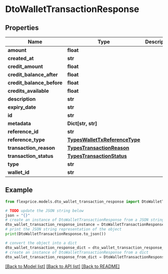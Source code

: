 # DtoWalletTransactionResponse


## Properties

Name | Type | Description | Notes
------------ | ------------- | ------------- | -------------
**amount** | **float** |  | [optional] 
**created_at** | **str** |  | [optional] 
**credit_amount** | **float** |  | [optional] 
**credit_balance_after** | **float** |  | [optional] 
**credit_balance_before** | **float** |  | [optional] 
**credits_available** | **float** |  | [optional] 
**description** | **str** |  | [optional] 
**expiry_date** | **str** |  | [optional] 
**id** | **str** |  | [optional] 
**metadata** | **Dict[str, str]** |  | [optional] 
**reference_id** | **str** |  | [optional] 
**reference_type** | [**TypesWalletTxReferenceType**](TypesWalletTxReferenceType.md) |  | [optional] 
**transaction_reason** | [**TypesTransactionReason**](TypesTransactionReason.md) |  | [optional] 
**transaction_status** | [**TypesTransactionStatus**](TypesTransactionStatus.md) |  | [optional] 
**type** | **str** |  | [optional] 
**wallet_id** | **str** |  | [optional] 

## Example

```python
from flexprice.models.dto_wallet_transaction_response import DtoWalletTransactionResponse

# TODO update the JSON string below
json = "{}"
# create an instance of DtoWalletTransactionResponse from a JSON string
dto_wallet_transaction_response_instance = DtoWalletTransactionResponse.from_json(json)
# print the JSON string representation of the object
print(DtoWalletTransactionResponse.to_json())

# convert the object into a dict
dto_wallet_transaction_response_dict = dto_wallet_transaction_response_instance.to_dict()
# create an instance of DtoWalletTransactionResponse from a dict
dto_wallet_transaction_response_from_dict = DtoWalletTransactionResponse.from_dict(dto_wallet_transaction_response_dict)
```
[[Back to Model list]](../README.md#documentation-for-models) [[Back to API list]](../README.md#documentation-for-api-endpoints) [[Back to README]](../README.md)


